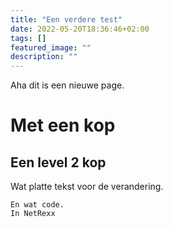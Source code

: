 ```yaml
---
title: "Een verdere test"
date: 2022-05-20T18:36:46+02:00
tags: []
featured_image: ""
description: ""
---
```

Aha dit is een nieuwe page.

# Met een kop

## Een level 2 kop
Wat platte tekst voor de verandering.

```
En wat code.
In NetRexx
```